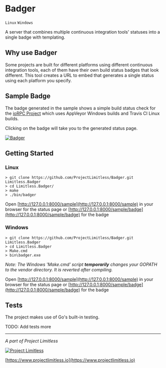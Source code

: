 # Badger

`Linux` `Windows`

A server that combines multiple continuous integration tools' statuses into a single badge with templating.

## Why use Badger

Some projects are built for different platforms using different continuous integration tools, each of them have their own build status badges that look different. This tool creates a URL to embed that generates a single status using each platform you specify.

## Sample Badge

The badge generated in the sample shows a simple build status check for the [ioRPC Project](https://github.com/ProjectLimitless/ioRPC) which uses AppVeyor Windows builds and Travis CI Linux builds.

Clicking on the badge will take you to the generated status page.

[![Badger](https://www.projectlimitless.io/badger/sample/badge)](https://www.projectlimitless.io/badger/sample)

## Getting Started

### Linux
    > git clone https://github.com/ProjectLimitless/Badger.git Limitless.Badger
    > cd Limitless.Badger/
    > make
    > ./bin/badger

Open [http://127.0.0.1:8000/sample](http://127.0.0.1:8000/sample) in your browser for the status page or [http://127.0.0.1:8000/sample/badge](http://127.0.0.1:8000/sample/badge) for the badge

### Windows
    > git clone https://github.com/ProjectLimitless/Badger.git Limitless.Badger
    > cd Limitless.Badger
    > Make.cmd
    > bin\badger.exe

_Note: The Windows 'Make.cmd' script **temporarily** changes your GOPATH to the vendor directory. It is reverted after compiling._

Open [http://127.0.0.1:8000/sample](http://127.0.0.1:8000/sample) in your browser for the status page or [http://127.0.0.1:8000/sample/badge](http://127.0.0.1:8000/sample/badge) for the badge

## Tests

The project makes use of Go's built-in testing.

TODO: Add tests more

---
*A part of Project Limitless*

[![Project Limitless](https://www.donovansolms.com/downloads/projectlimitless.jpg)](https://www.projectlimitless.io)

[https://www.projectlimitless.io](https://www.projectlimitless.io)
